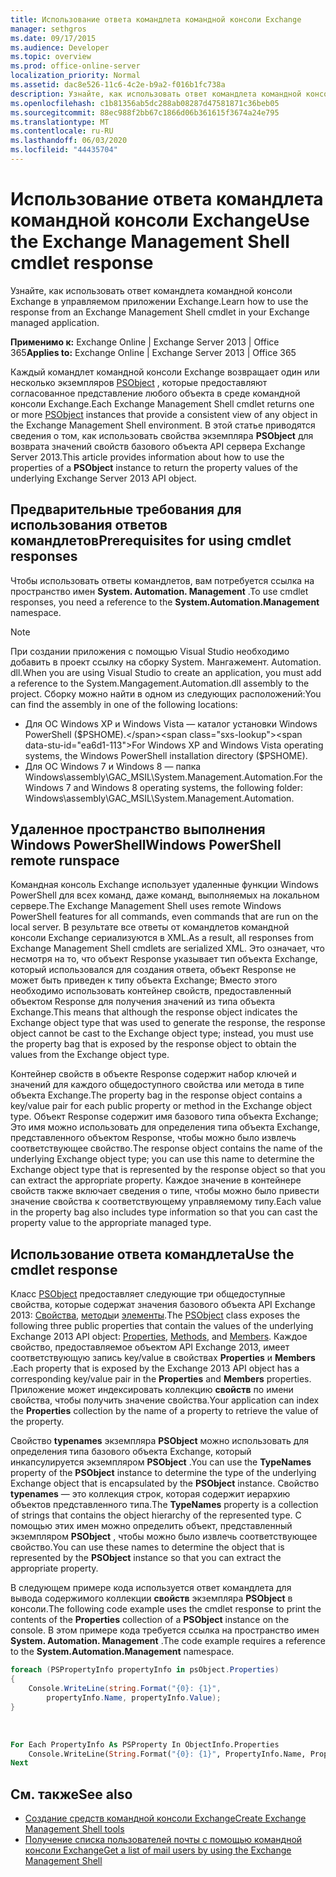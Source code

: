 ```yaml
---
title: Использование ответа командлета командной консоли Exchange
manager: sethgros
ms.date: 09/17/2015
ms.audience: Developer
ms.topic: overview
ms.prod: office-online-server
localization_priority: Normal
ms.assetid: dac8e526-11c6-4c2e-b9a2-f016b1fc738a
description: Узнайте, как использовать ответ командлета командной консоли Exchange в управляемом приложении Exchange.
ms.openlocfilehash: c1b81356ab5dc288ab08287d47581871c36beb05
ms.sourcegitcommit: 88ec988f2bb67c1866d06b361615f3674a24e795
ms.translationtype: MT
ms.contentlocale: ru-RU
ms.lasthandoff: 06/03/2020
ms.locfileid: "44435704"
---
```

# <a name="use-the-exchange-management-shell-cmdlet-response"></a><span data-ttu-id="ea6d1-103">Использование ответа командлета командной консоли Exchange</span><span class="sxs-lookup"><span data-stu-id="ea6d1-103">Use the Exchange Management Shell cmdlet response</span></span>

<span data-ttu-id="ea6d1-104">Узнайте, как использовать ответ командлета командной консоли Exchange в управляемом приложении Exchange.</span><span class="sxs-lookup"><span data-stu-id="ea6d1-104">Learn how to use the response from an Exchange Management Shell cmdlet in your Exchange managed application.</span></span>
  
<span data-ttu-id="ea6d1-105">**Применимо к:** Exchange Online | Exchange Server 2013 | Office 365</span><span class="sxs-lookup"><span data-stu-id="ea6d1-105">**Applies to:** Exchange Online | Exchange Server 2013 | Office 365</span></span>
  
<span data-ttu-id="ea6d1-106">Каждый командлет командной консоли Exchange возвращает один или несколько экземпляров [PSObject](https://msdn.microsoft.com/library/system.management.automation.psobject%28VS.85%29.aspx) , которые предоставляют согласованное представление любого объекта в среде командной консоли Exchange.</span><span class="sxs-lookup"><span data-stu-id="ea6d1-106">Each Exchange Management Shell cmdlet returns one or more [PSObject](https://msdn.microsoft.com/library/system.management.automation.psobject%28VS.85%29.aspx) instances that provide a consistent view of any object in the Exchange Management Shell environment.</span></span> <span data-ttu-id="ea6d1-107">В этой статье приводятся сведения о том, как использовать свойства экземпляра **PSObject** для возврата значений свойств базового объекта API сервера Exchange Server 2013.</span><span class="sxs-lookup"><span data-stu-id="ea6d1-107">This article provides information about how to use the properties of a **PSObject** instance to return the property values of the underlying Exchange Server 2013 API object.</span></span> 
  
## <a name="prerequisites-for-using-cmdlet-responses"></a><span data-ttu-id="ea6d1-108">Предварительные требования для использования ответов командлетов</span><span class="sxs-lookup"><span data-stu-id="ea6d1-108">Prerequisites for using cmdlet responses</span></span>
<span data-ttu-id="ea6d1-109"><a name="prerequisites_bk"> </a></span><span class="sxs-lookup"><span data-stu-id="ea6d1-109"><a name="prerequisites_bk"> </a></span></span>

<span data-ttu-id="ea6d1-110">Чтобы использовать ответы командлетов, вам потребуется ссылка на пространство имен **System. Automation. Management** .</span><span class="sxs-lookup"><span data-stu-id="ea6d1-110">To use cmdlet responses, you need a reference to the **System.Automation.Management** namespace.</span></span> 
  
> [!NOTE]
>  <span data-ttu-id="ea6d1-111">При создании приложения с помощью Visual Studio необходимо добавить в проект ссылку на сборку System. Мангажемент. Automation. dll.</span><span class="sxs-lookup"><span data-stu-id="ea6d1-111">When you are using Visual Studio to create an application, you must add a reference to the System.Mangagement.Automation.dll assembly to the project.</span></span> <span data-ttu-id="ea6d1-112">Сборку можно найти в одном из следующих расположений:</span><span class="sxs-lookup"><span data-stu-id="ea6d1-112">You can find the assembly in one of the following locations:</span></span> 
> - <span data-ttu-id="ea6d1-113">Для ОС Windows XP и Windows Vista — каталог установки Windows PowerShell ($PSHOME).</span><span class="sxs-lookup"><span data-stu-id="ea6d1-113">For Windows XP and Windows Vista operating systems, the Windows PowerShell installation directory ($PSHOME).</span></span> 
> - <span data-ttu-id="ea6d1-114">Для ОС Windows 7 и Windows 8 — папка Windows\assembly\GAC_MSIL\System.Management.Automation.</span><span class="sxs-lookup"><span data-stu-id="ea6d1-114">For the Windows 7 and Windows 8 operating systems, the following folder: Windows\assembly\GAC_MSIL\System.Management.Automation.</span></span> 
  
## <a name="windows-powershell-remote-runspace"></a><span data-ttu-id="ea6d1-115">Удаленное пространство выполнения Windows PowerShell</span><span class="sxs-lookup"><span data-stu-id="ea6d1-115">Windows PowerShell remote runspace</span></span>
<span data-ttu-id="ea6d1-116"><a name="usingremoterunspace_bk"> </a></span><span class="sxs-lookup"><span data-stu-id="ea6d1-116"><a name="usingremoterunspace_bk"> </a></span></span>

<span data-ttu-id="ea6d1-117">Командная консоль Exchange использует удаленные функции Windows PowerShell для всех команд, даже команд, выполняемых на локальном сервере.</span><span class="sxs-lookup"><span data-stu-id="ea6d1-117">The Exchange Management Shell uses remote Windows PowerShell features for all commands, even commands that are run on the local server.</span></span> <span data-ttu-id="ea6d1-118">В результате все ответы от командлетов командной консоли Exchange сериализуются в XML.</span><span class="sxs-lookup"><span data-stu-id="ea6d1-118">As a result, all responses from Exchange Management Shell cmdlets are serialized XML.</span></span> <span data-ttu-id="ea6d1-119">Это означает, что несмотря на то, что объект Response указывает тип объекта Exchange, который использовался для создания ответа, объект Response не может быть приведен к типу объекта Exchange; Вместо этого необходимо использовать контейнер свойств, предоставленный объектом Response для получения значений из типа объекта Exchange.</span><span class="sxs-lookup"><span data-stu-id="ea6d1-119">This means that although the response object indicates the Exchange object type that was used to generate the response, the response object cannot be cast to the Exchange object type; instead, you must use the property bag that is exposed by the response object to obtain the values from the Exchange object type.</span></span>
  
<span data-ttu-id="ea6d1-120">Контейнер свойств в объекте Response содержит набор ключей и значений для каждого общедоступного свойства или метода в типе объекта Exchange.</span><span class="sxs-lookup"><span data-stu-id="ea6d1-120">The property bag in the response object contains a key/value pair for each public property or method in the Exchange object type.</span></span> <span data-ttu-id="ea6d1-121">Объект Response содержит имя базового типа объекта Exchange; Это имя можно использовать для определения типа объекта Exchange, представленного объектом Response, чтобы можно было извлечь соответствующее свойство.</span><span class="sxs-lookup"><span data-stu-id="ea6d1-121">The response object contains the name of the underlying Exchange object type; you can use this name to determine the Exchange object type that is represented by the response object so that you can extract the appropriate property.</span></span> <span data-ttu-id="ea6d1-122">Каждое значение в контейнере свойств также включает сведения о типе, чтобы можно было привести значение свойства к соответствующему управляемому типу.</span><span class="sxs-lookup"><span data-stu-id="ea6d1-122">Each value in the property bag also includes type information so that you can cast the property value to the appropriate managed type.</span></span>
  
## <a name="use-the-cmdlet-response"></a><span data-ttu-id="ea6d1-123">Использование ответа командлета</span><span class="sxs-lookup"><span data-stu-id="ea6d1-123">Use the cmdlet response</span></span>
<span data-ttu-id="ea6d1-124"><a name="usingPSObject_bk"> </a></span><span class="sxs-lookup"><span data-stu-id="ea6d1-124"><a name="usingPSObject_bk"> </a></span></span>

<span data-ttu-id="ea6d1-125">Класс [PSObject](https://msdn.microsoft.com/library/system.management.automation.psobject%28VS.85%29.aspx) предоставляет следующие три общедоступные свойства, которые содержат значения базового объекта API Exchange 2013: [Свойства](https://msdn.microsoft.com/library/system.management.automation.psobject.properties%28VS.85%29.aspx), [методы](https://msdn.microsoft.com/library/system.management.automation.psobject.methods%28VS.85%29.aspx)и [элементы](https://msdn.microsoft.com/library/system.management.automation.psobject.members%28VS.85%29.aspx).</span><span class="sxs-lookup"><span data-stu-id="ea6d1-125">The [PSObject](https://msdn.microsoft.com/library/system.management.automation.psobject%28VS.85%29.aspx) class exposes the following three public properties that contain the values of the underlying Exchange 2013 API object: [Properties](https://msdn.microsoft.com/library/system.management.automation.psobject.properties%28VS.85%29.aspx), [Methods](https://msdn.microsoft.com/library/system.management.automation.psobject.methods%28VS.85%29.aspx), and [Members](https://msdn.microsoft.com/library/system.management.automation.psobject.members%28VS.85%29.aspx).</span></span> <span data-ttu-id="ea6d1-126">Каждое свойство, предоставляемое объектом API Exchange 2013, имеет соответствующую запись key/value в свойствах **Properties** и **Members** .</span><span class="sxs-lookup"><span data-stu-id="ea6d1-126">Each property that is exposed by the Exchange 2013 API object has a corresponding key/value pair in the **Properties** and **Members** properties.</span></span> <span data-ttu-id="ea6d1-127">Приложение может индексировать коллекцию **свойств** по имени свойства, чтобы получить значение свойства.</span><span class="sxs-lookup"><span data-stu-id="ea6d1-127">Your application can index the **Properties** collection by the name of a property to retrieve the value of the property.</span></span> 
  
<span data-ttu-id="ea6d1-128">Свойство **typenames** экземпляра **PSObject** можно использовать для определения типа базового объекта Exchange, который инкапсулируется экземпляром **PSObject** .</span><span class="sxs-lookup"><span data-stu-id="ea6d1-128">You can use the **TypeNames** property of the **PSObject** instance to determine the type of the underlying Exchange object that is encapsulated by the **PSObject** instance.</span></span> <span data-ttu-id="ea6d1-129">Свойство **typenames** — это коллекция строк, которая содержит иерархию объектов представленного типа.</span><span class="sxs-lookup"><span data-stu-id="ea6d1-129">The **TypeNames** property is a collection of strings that contains the object hierarchy of the represented type.</span></span> <span data-ttu-id="ea6d1-130">С помощью этих имен можно определить объект, представленный экземпляром **PSObject** , чтобы можно было извлечь соответствующее свойство.</span><span class="sxs-lookup"><span data-stu-id="ea6d1-130">You can use these names to determine the object that is represented by the **PSObject** instance so that you can extract the appropriate property.</span></span> 
  
<span data-ttu-id="ea6d1-131">В следующем примере кода используется ответ командлета для вывода содержимого коллекции **свойств** экземпляра **PSObject** в консоли.</span><span class="sxs-lookup"><span data-stu-id="ea6d1-131">The following code example uses the cmdlet response to print the contents of the **Properties** collection of a **PSObject** instance on the console.</span></span> <span data-ttu-id="ea6d1-132">В этом примере кода требуется ссылка на пространство имен **System. Automation. Management** .</span><span class="sxs-lookup"><span data-stu-id="ea6d1-132">The code example requires a reference to the **System.Automation.Management** namespace.</span></span> 
  
```cs
foreach (PSPropertyInfo propertyInfo in psObject.Properties)
{
    Console.WriteLine(string.Format("{0}: {1}",
        propertyInfo.Name, propertyInfo.Value);
}
```

<br/>

```vb
For Each PropertyInfo As PSProperty In ObjectInfo.Properties
    Console.WriteLine(String.Format("{0}: {1}", PropertyInfo.Name, PropertyInfo.Value))
Next

```

## <a name="see-also"></a><span data-ttu-id="ea6d1-133">См. также</span><span class="sxs-lookup"><span data-stu-id="ea6d1-133">See also</span></span>

- [<span data-ttu-id="ea6d1-134">Создание средств командной консоли Exchange</span><span class="sxs-lookup"><span data-stu-id="ea6d1-134">Create Exchange Management Shell tools</span></span>](create-exchange-management-shell-tools.md)   
- [<span data-ttu-id="ea6d1-135">Получение списка пользователей почты с помощью командной консоли Exchange</span><span class="sxs-lookup"><span data-stu-id="ea6d1-135">Get a list of mail users by using the Exchange Management Shell</span></span>](how-to-get-a-list-of-mail-users-by-using-the-exchange-management-shell.md)
    

